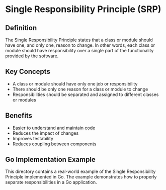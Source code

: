 # Single Responsibility Principle (SRP)

## Definition

The Single Responsibility Principle states that a class or module should have one, and only one, reason to change. In other words, each class or module should have responsibility over a single part of the functionality provided by the software.

## Key Concepts

- A class or module should have only one job or responsibility
- There should be only one reason for a class or module to change
- Responsibilities should be separated and assigned to different classes or modules

## Benefits

- Easier to understand and maintain code
- Reduces the impact of changes
- Improves testability
- Reduces coupling between components

## Go Implementation Example

This directory contains a real-world example of the Single Responsibility Principle implemented in Go. The example demonstrates how to properly separate responsibilities in a Go application.
